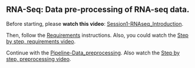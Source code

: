 ## RNA-Seq: Data pre-processing of RNA-seq data.


Before starting, please **watch this video**: [Session1-RNAseq_Introduction](https://drive.google.com/open?id=1ogZf5UNYp2iL3x4-b3RRnU5Vmk7qJVBQ).

Then, follow the [Requirements](https://github.com/ibioChile/Transcriptomics-R-Workshop-public/blob/master/Session1-RNAseq_Data_Preprocessing/1_Requirements.md) instructions. Also, you could watch the [Step by step, requirements video](https://drive.google.com/open?id=1GZbBg3DW284LVvTSucif0fhKskjvMr4X).

Continue with the [Pipeline-Data_preprocessing](https://github.com/ibioChile/Transcriptomics-R-Workshop-public/blob/master/Session1-RNAseq_Data_Preprocessing/2_Pipeline-Data_preprocessing.md). Also watch the [Step by step, preprocessing video](https://drive.google.com/open?id=104scpjSD8ZeEIcqTHo0JNqueY5RGxJdH).

